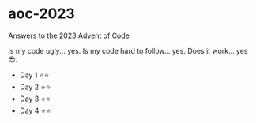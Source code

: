 # aoc-2023
Answers to the 2023 [Advent of Code](https://adventofcode.com/)

Is my code ugly... yes.
Is my code hard to follow... yes.
Does it work... yes 😎.

- Day 1 ⭐️⭐️
- Day 2 ⭐️⭐️
- Day 3 ⭐️⭐️
- Day 4 ⭐️⭐️
